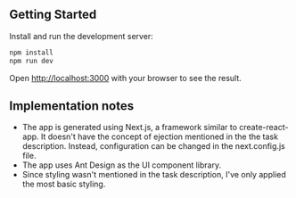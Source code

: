 ## Getting Started

Install and run the development server:

```bash
npm install
npm run dev
```

Open [http://localhost:3000](http://localhost:3000) with your browser to see the result.

## Implementation notes

-   The app is generated using Next.js, a framework similar to create-react-app. It doesn't have the concept of ejection mentioned in the the task description. Instead, configuration can be changed in the next.config.js file.
-   The app uses Ant Design as the UI component library.
-   Since styling wasn't mentioned in the task description, I've only applied the most basic styling.
